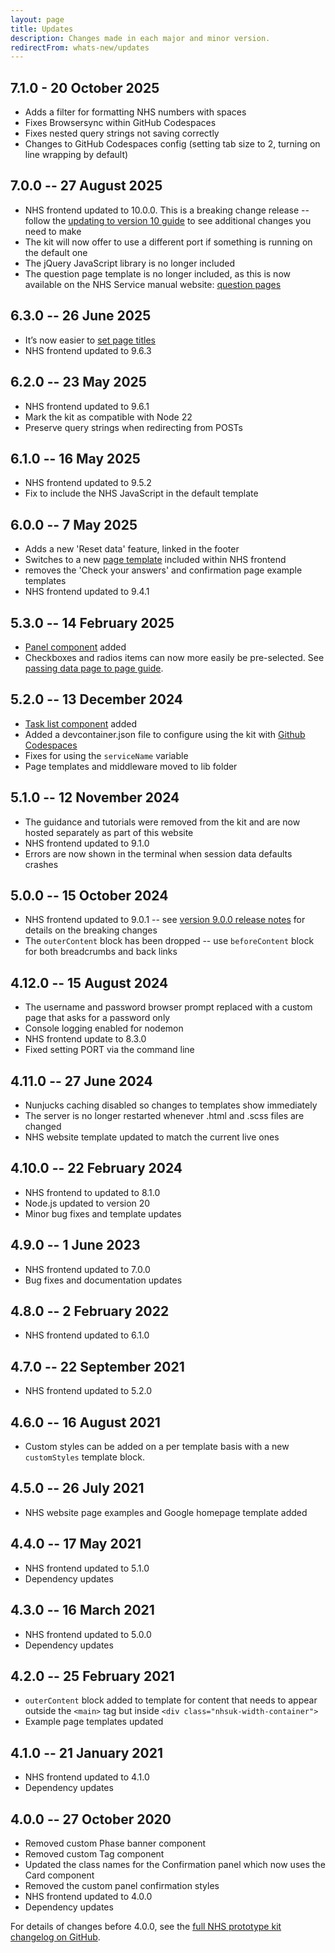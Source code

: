 ```yaml
---
layout: page
title: Updates
description: Changes made in each major and minor version.
redirectFrom: whats-new/updates
---
```


## 7.1.0 - 20 October 2025

- Adds a filter for formatting NHS numbers with spaces
- Fixes Browsersync within GitHub Codespaces
- Fixes nested query strings not saving correctly
- Changes to GitHub Codespaces config (setting tab size to 2, turning on line wrapping by default)

## 7.0.0 -- 27 August 2025

- NHS frontend updated to 10.0.0. This is a breaking change release -- follow the [updating to version 10 guide](https://service-manual.nhs.uk/design-system/guides/updating-to-v10) to see additional changes you need to make
- The kit will now offer to use a different port if something is running on the default one
- The jQuery JavaScript library is no longer included
- The question page template is no longer included, as this is now available on the NHS Service manual website: [question pages](https://service-manual.nhs.uk/design-system/patterns/question-pages)

## 6.3.0 -- 26 June 2025

- It’s now easier to [set page titles](/guides/set-page-titles)
- NHS frontend updated to 9.6.3

## 6.2.0 -- 23 May 2025

- NHS frontend updated to 9.6.1
- Mark the kit as compatible with Node 22
- Preserve query strings when redirecting from POSTs

## 6.1.0 -- 16 May 2025

- NHS frontend updated to 9.5.2
- Fix to include the NHS JavaScript in the default template

## 6.0.0 -- 7 May 2025

- Adds a new 'Reset data' feature, linked in the footer
- Switches to a new [page template](https://service-manual.nhs.uk/design-system/styles/page-template) included within NHS frontend
- removes the 'Check your answers' and confirmation page example templates
- NHS frontend updated to 9.4.1

## 5.3.0 -- 14 February 2025

- [Panel component](https://service-manual.nhs.uk/design-system/components/panel) added
- Checkboxes and radios items can now more easily be pre-selected. See [passing data page to page guide](/guides/passing-data-page).

## 5.2.0 -- 13 December 2024

- [Task list component](https://service-manual.nhs.uk/design-system/components/task-list) added
- Added a devcontainer.json file to configure using the kit with [Github Codespaces](https://github.com/features/codespaces)
- Fixes for using the `serviceName` variable
- Page templates and middleware moved to lib folder

## 5.1.0 -- 12 November 2024

- The guidance and tutorials were removed from the kit and are now hosted separately as part of this website
- NHS frontend updated to 9.1.0
- Errors are now shown in the terminal when session data defaults crashes

## 5.0.0 -- 15 October 2024

- NHS frontend updated to 9.0.1 -- see [version 9.0.0 release notes](https://github.com/nhsuk/nhsuk-frontend/releases/tag/v9.0.0) for details on the breaking changes
- The `outerContent` block has been dropped -- use `beforeContent` block for both breadcrumbs and back links

## 4.12.0 -- 15 August 2024

- The username and password browser prompt replaced with a custom page that asks for a password only
- Console logging enabled for nodemon
- NHS frontend update to 8.3.0
- Fixed setting PORT via the command line

## 4.11.0 -- 27 June 2024

- Nunjucks caching disabled so changes to templates show immediately
- The server is no longer restarted whenever .html and .scss files are changed
- NHS website template updated to match the current live ones

## 4.10.0 -- 22 February 2024

- NHS frontend to updated to 8.1.0
- Node.js updated to version 20
- Minor bug fixes and template updates

## 4.9.0 -- 1 June 2023

- NHS frontend updated to 7.0.0
- Bug fixes and documentation updates

## 4.8.0 -- 2 February 2022

- NHS frontend updated to 6.1.0

## 4.7.0 -- 22 September 2021

- NHS frontend updated to 5.2.0

## 4.6.0 -- 16 August 2021

- Custom styles can be added on a per template basis with a new `customStyles` template block.

## 4.5.0 -- 26 July 2021

- NHS website page examples and Google homepage template added

## 4.4.0 -- 17 May 2021

- NHS frontend updated to 5.1.0
- Dependency updates

## 4.3.0 -- 16 March 2021

- NHS frontend updated to 5.0.0
- Dependency updates

## 4.2.0 -- 25 February 2021

- `outerContent` block added to template for content that needs to appear outside the `<main>` tag but inside `<div class="nhsuk-width-container">`
- Example page templates updated

## 4.1.0 -- 21 January 2021

- NHS frontend updated to 4.1.0
- Dependency updates

## 4.0.0 -- 27 October 2020

- Removed custom Phase banner component
- Removed custom Tag component
- Updated the class names for the Confirmation panel which now uses the Card component
- Removed the custom panel confirmation styles
- NHS frontend updated to 4.0.0
- Dependency updates

For details of changes before 4.0.0, see the [full NHS prototype kit changelog on GitHub](https://github.com/nhsuk/nhsuk-prototype-kit/blob/main/CHANGELOG.md).
